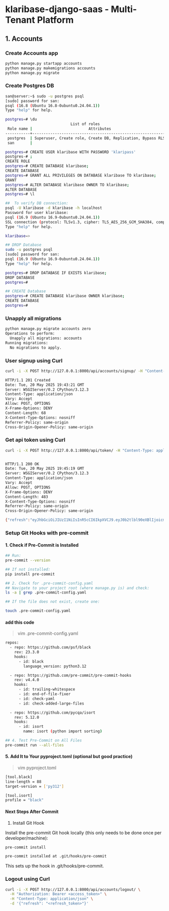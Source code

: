 # klaribase-django-saas  -  Multi-Tenant Platform

## **1. Accounts**

### Create Accounts app
```bash
python manage.py startapp accounts
python manage.py makemigrations accounts
python manage.py migrate
```

### Create Postgres DB
```bash
san@server:~$ sudo -u postgres psql
[sudo] password for san:
psql (16.8 (Ubuntu 16.8-0ubuntu0.24.04.1))
Type "help" for help.

postgres=# \du
                             List of roles
 Role name |                         Attributes
-----------+------------------------------------------------------------
 postgres  | Superuser, Create role, Create DB, Replication, Bypass RLS
 san       |

postgres=# CREATE USER klaribase WITH PASSWORD 'klaripass'
postgres-# ;
CREATE ROLE
postgres=# CREATE DATABASE klaribase;
CREATE DATABASE
postgres=# GRANT ALL PRIVILEGES ON DATABASE klaribase TO klaribase;
GRANT
postgres=# ALTER DATABASE klaribase OWNER TO klaribase;
ALTER DATABASE
postgres=# \l

##  To verify DB connection:
psql -U klaribase -d klaribase -h localhost
Password for user klaribase:
psql (16.9 (Ubuntu 16.9-0ubuntu0.24.04.1))
SSL connection (protocol: TLSv1.3, cipher: TLS_AES_256_GCM_SHA384, compression: off)
Type "help" for help.

klaribase=>

## DROP Database
sudo -u postgres psql
[sudo] password for san:
psql (16.9 (Ubuntu 16.9-0ubuntu0.24.04.1))
Type "help" for help.

postgres=# DROP DATABASE IF EXISTS klaribase;
DROP DATABASE
postgres=#

## CREATE Database
postgres=# CREATE DATABASE klaribase OWNER klaribase;
CREATE DATABASE
postgres=#

```

### Unapply all migrations
```bash
python manage.py migrate accounts zero
Operations to perform:
  Unapply all migrations: accounts
Running migrations:
  No migrations to apply.
```

### User signup using Curl
```bash
curl -i -X POST http://127.0.0.1:8000/api/accounts/signup/ -H "Content-Type: application/json" -d "{\"username\":\"san\",\"password\":\"testpass123\",\"email\":\"san@example.com\",\"role\":\"owner\"}"

HTTP/1.1 201 Created
Date: Tue, 20 May 2025 19:43:21 GMT
Server: WSGIServer/0.2 CPython/3.12.3
Content-Type: application/json
Vary: Accept
Allow: POST, OPTIONS
X-Frame-Options: DENY
Content-Length: 68
X-Content-Type-Options: nosniff
Referrer-Policy: same-origin
Cross-Origin-Opener-Policy: same-origin
```

### Get api token using Curl
```bash
curl -i -X POST http://127.0.0.1:8000/api/token/ -H "Content-Type: application/json" -d '{"username":"san","password":"testpass123"}'


HTTP/1.1 200 OK
Date: Tue, 20 May 2025 19:45:19 GMT
Server: WSGIServer/0.2 CPython/3.12.3
Content-Type: application/json
Vary: Accept
Allow: POST, OPTIONS
X-Frame-Options: DENY
Content-Length: 483
X-Content-Type-Options: nosniff
Referrer-Policy: same-origin
Cross-Origin-Opener-Policy: same-origin

{"refresh":"eyJhbGciOiJIUzI1NiIsInR5cCI6IkpXVCJ9.eyJ0b2tlbl90eXBlIjoicmVmcmVzaCIsImV4cCI6MTc0Nzg1NjcxOSwiaWF0IjoxNzQ3NzcwMzE5LCJqdGkiOiI5OWY3MTAyNGVlZjc0YTU3YTg5ODIxZGZlMTdhYzk1OSIsInVzZXJfaWQiOjJ9.SxmDT5pA4_o-2hkE8gsu_QbduNB5XDtJmurMYVlq_ds","access":"eyJhbGciOiJIUzI1NiIsInR5cCI6IkpXVCJ9.eyJ0b2tlbl90eXBlIjoiYWNjZXNzIiwiZXhwIjoxNzQ3NzcwNjE5LCJpYXQiOjE3NDc3NzAzMTksImp0aSI6IjcxMjI1Zjc3OTM5YzQ1ZTA5NWY3YWUxYzkwM2NhNzFkIiwidXNlcl9pZCI6Mn0.YfX98ZZH6pCsg-LckyQfqzaiSD9AqSs3VBPjxviC43U"}
```

### Setup Git Hooks with pre-commit

#### 1. Check if Pre-Commit is Installed
```bash
## Run:
pre-commit --version

## If not installed:
pip install pre-commit

## 2. Check for .pre-commit-config.yaml
## Navigate to your project root (where manage.py is) and check:
ls -a | grep .pre-commit-config.yaml

## If the file does not exist, create one:

touch .pre-commit-config.yaml
```
#### add this code
>vim .pre-commit-config.yaml

```bash
repos:
  - repo: https://github.com/psf/black
    rev: 23.3.0
    hooks:
      - id: black
        language_version: python3.12

  - repo: https://github.com/pre-commit/pre-commit-hooks
    rev: v4.4.0
    hooks:
      - id: trailing-whitespace
      - id: end-of-file-fixer
      - id: check-yaml
      - id: check-added-large-files

  - repo: https://github.com/pycqa/isort
    rev: 5.12.0
    hooks:
      - id: isort
        name: isort (python import sorting)

```
```bash
## 4. Test Pre-Commit on All Files
pre-commit run --all-files
```

#### 5. Add It to Your pyproject.toml (optional but good practice)

>vim pyproject.toml
```bash
[tool.black]
line-length = 88
target-version = ['py312']

[tool.isort]
profile = "black"

```

#### Next Steps After Commit
1. Install Git Hook

Install the pre-commit Git hook locally (this only needs to be done once per developer/machine):

```bash
pre-commit install

pre-commit installed at .git/hooks/pre-commit
```
This sets up the hook in .git/hooks/pre-commit.


### Logout using Curl
```bash
curl -i -X POST http://127.0.0.1:8000/api/accounts/logout/ \
  -H "Authorization: Bearer <access_token>" \
  -H "Content-Type: application/json" \
  -d '{"refresh": "<refresh_token>"}'
```
